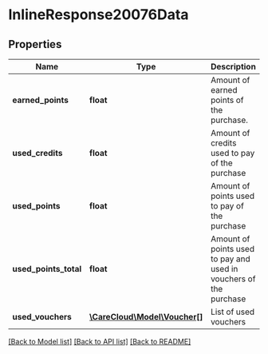 # InlineResponse20076Data

## Properties
Name | Type | Description | Notes
------------ | ------------- | ------------- | -------------
**earned_points** | **float** | Amount of earned points of the purchase. | [optional] 
**used_credits** | **float** | Amount of credits used to pay of the purchase | [optional] 
**used_points** | **float** | Amount of points used to pay of the purchase | [optional] 
**used_points_total** | **float** | Amount of points used to pay and used in vouchers of the purchase | [optional] 
**used_vouchers** | [**\CareCloud\Model\Voucher[]**](Voucher.md) | List of used vouchers | [optional] 

[[Back to Model list]](../../README.md#documentation-for-models) [[Back to API list]](../../README.md#documentation-for-api-endpoints) [[Back to README]](../../README.md)

